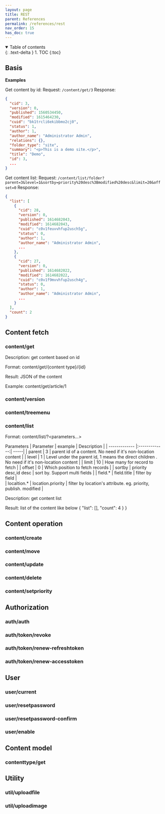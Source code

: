```yaml
---
layout: page
title: REST
parent: References
permalink: /references/rest
nav_order: 15
has_doc: true
---
```


<details open markdown="block">
  <summary>
    Table of contents
  </summary>
  {: .text-delta }
1. TOC
{:toc}
</details>

## Basis

**Examples**

Get content by id:
Request: `/content/get/3`
Response:
```json
{
  "cid": 3,
  "version": 0,
  "published": 1560534450,
  "modified": 1615464230,
  "cuid": "bk1trcli6ekibbmo2cj0",
  "status": 1,
  "author": 1,
  "author_name": "Administrator Admin",
  "relations": {},
  "folder_type": "site",
  "summary": "<p>This is a demo site.</p>",
  "title": "Demo",
  "id": 3,
  ...
}
```
Get content list:
Request: `/content/list/folder?parent=3&level=1&sortby=priority%20desc%3Bmodified%20desc&limit=20&offset=0`
Response:
```json
{
  "list": [
    {
      "cid": 28,
      "version": 0,
      "published": 1614682043,
      "modified": 1614682043,
      "cuid": "c0v1feuvvhfup2usch5g",
      "status": 0,
      "author": 1,
      "author_name": "Administrator Admin",
      ...
    },
    {
      "cid": 27,
      "version": 0,
      "published": 1614682022,
      "modified": 1614682022,
      "cuid": "c0v1f9mvvhfup2usch4g",
      "status": 0,
      "author": 1,
      "author_name": "Administrator Admin",
      ...
    }
  ],
  "count": 2
}
```

## Content fetch

### content/get

Description: get content based on id

Format: content/get/{content type}/{id}

Result: JSON of the content


Example: content/get/article/1


### content/version

### content/treemenu

### content/list

Format: content/list/<content type>?<parameters...>
  
Parameters
  | Parameter        |   example | Description  |
| ------------- |:-------------:| -----|
|  parent    | 3 | parent id of a content. No need if it's non-location content |
|  level    | 1 | Level under the parent id, 1 means the direct children . No need if it's non-location content |
|  limit    | 10 | How many for record to fetch |
|  offset    | 0 | Which position to fetch records |
|  sortby    | priority desc,id desc | sort by. Support multi fields |
|  field.*    | field.title | filter by field |  
|  localtion.*       | location.priority | filter by location's attribute. eg. priority, publish. modified  |
  

Description: get content list

Result: list of the content like below
{
  "list": [],   "count": 4 }
}  
 

## Content operation

### content/create

### content/move

### content/update

### content/delete

### content/setpriority

## Authorization
### auth/auth

### auth/token/revoke

### auth/token/renew-refreshtoken

### auth/token/renew-accesstoken


## User
### user/current

### user/resetpassword

### user/resetpassword-confirm

### user/enable

## Content model
### contenttype/get

## Utility
### util/uploadfile

### util/uploadimage

